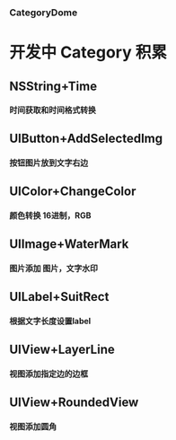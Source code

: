 ### CategoryDome

开发中 Category 积累
===================

## NSString+Time
#### 时间获取和时间格式转换

## UIButton+AddSelectedImg
#### 按钮图片放到文字右边

## UIColor+ChangeColor
#### 颜色转换 16进制，RGB

## UIImage+WaterMark
#### 图片添加 图片，文字水印

## UILabel+SuitRect
#### 根据文字长度设置label

## UIView+LayerLine
#### 视图添加指定边的边框

## UIView+RoundedView
#### 视图添加圆角
